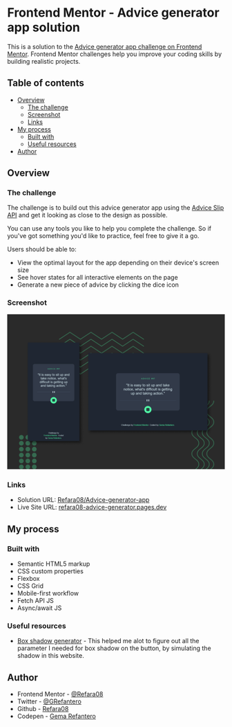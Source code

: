# Frontend Mentor - Advice generator app solution

This is a solution to the [Advice generator app challenge on Frontend Mentor](https://www.frontendmentor.io/challenges/advice-generator-app-QdUG-13db). Frontend Mentor challenges help you improve your coding skills by building realistic projects.

## Table of contents

- [Overview](#overview)
  - [The challenge](#the-challenge)
  - [Screenshot](#screenshot)
  - [Links](#links)
- [My process](#my-process)
  - [Built with](#built-with)
  - [Useful resources](#useful-resources)
- [Author](#author)

## Overview

### The challenge

The challenge is to build out this advice generator app using the [Advice Slip API](https://api.adviceslip.com) and get it looking as close to the design as possible.

You can use any tools you like to help you complete the challenge. So if you've got something you'd like to practice, feel free to give it a go.

Users should be able to:

- View the optimal layout for the app depending on their device's screen size
- See hover states for all interactive elements on the page
- Generate a new piece of advice by clicking the dice icon

### Screenshot

![](./Preview/Preview.png)

### Links

- Solution URL: [Refara08/Advice-generator-app](https://github.com/Refara08/Advice-generator-app)
- Live Site URL: [refara08-advice-generator.pages.dev](https://refara08-advice-generator.pages.dev)

## My process

### Built with

- Semantic HTML5 markup
- CSS custom properties
- Flexbox
- CSS Grid
- Mobile-first workflow
- Fetch API JS
- Async/await JS

### Useful resources

- [Box shadow generator](https://html-css-js.com/css/generator/box-shadow/) - This helped me alot to figure out all the parameter I needed for box shadow on the button, by simulating the shadow in this website.

## Author

- Frontend Mentor - [@Refara08](https://www.frontendmentor.io/profile/Refara08)
- Twitter - [@GRefantero](https://www.twitter.com/GRefantero)
- Github - [Refara08](https://github.com/Refara08)
- Codepen - [Gema Refantero](https://codepen.io/refantero)
